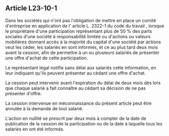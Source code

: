 Article L23-10-1
----
Dans les sociétés qui n'ont pas l'obligation de mettre en place un comité
d'entreprise en application de l' article L. 2322-1 du code du travail , lorsque
le propriétaire d'une participation représentant plus de 50 % des parts sociales
d'une société à responsabilité limitée ou d'actions ou valeurs mobilières
donnant accès à la majorité du capital d'une société par actions veut les céder,
les salariés en sont informés, et ce au plus tard deux mois avant la cession,
afin de permettre à un ou plusieurs salariés de présenter une offre d'achat de
cette participation.

Le représentant légal notifie sans délai aux salariés cette information, en leur
indiquant qu'ils peuvent présenter au cédant une offre d'achat.

La cession peut intervenir avant l'expiration du délai de deux mois dès lors que
chaque salarié a fait connaître au cédant sa décision de ne pas présenter
d'offre.

La cession intervenue en méconnaissance du présent article peut être annulée à
la demande de tout salarié.

L'action en nullité se prescrit par deux mois à compter de la date de
publication de la cession de la participation ou de la date à laquelle tous les
salariés en ont été informés.
